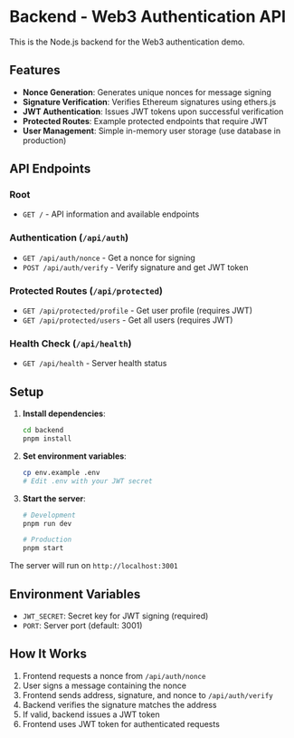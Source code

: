 # Backend - Web3 Authentication API

This is the Node.js backend for the Web3 authentication demo.

## Features

- **Nonce Generation**: Generates unique nonces for message signing
- **Signature Verification**: Verifies Ethereum signatures using ethers.js
- **JWT Authentication**: Issues JWT tokens upon successful verification
- **Protected Routes**: Example protected endpoints that require JWT
- **User Management**: Simple in-memory user storage (use database in production)

## API Endpoints

### Root
- `GET /` - API information and available endpoints

### Authentication (`/api/auth`)
- `GET /api/auth/nonce` - Get a nonce for signing
- `POST /api/auth/verify` - Verify signature and get JWT token

### Protected Routes (`/api/protected`)
- `GET /api/protected/profile` - Get user profile (requires JWT)
- `GET /api/protected/users` - Get all users (requires JWT)

### Health Check (`/api/health`)
- `GET /api/health` - Server health status

## Setup

1. **Install dependencies**:
   ```bash
   cd backend
   pnpm install
   ```

2. **Set environment variables**:
   ```bash
   cp env.example .env
   # Edit .env with your JWT secret
   ```

3. **Start the server**:
   ```bash
   # Development
   pnpm run dev
   
   # Production
   pnpm start
   ```

The server will run on `http://localhost:3001`

## Environment Variables

- `JWT_SECRET`: Secret key for JWT signing (required)
- `PORT`: Server port (default: 3001)

## How It Works

1. Frontend requests a nonce from `/api/auth/nonce`
2. User signs a message containing the nonce
3. Frontend sends address, signature, and nonce to `/api/auth/verify`
4. Backend verifies the signature matches the address
5. If valid, backend issues a JWT token
6. Frontend uses JWT token for authenticated requests
